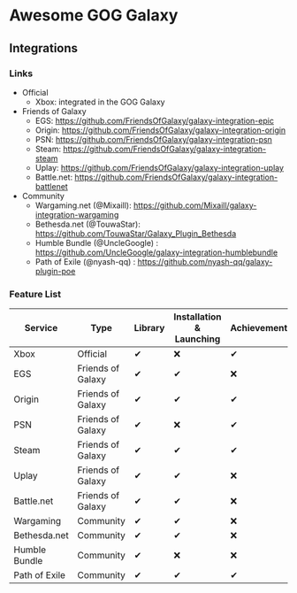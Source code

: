 # Awesome GOG Galaxy

## Integrations

### Links

* Official
   * Xbox: integrated in the GOG Galaxy
* Friends of Galaxy
   * EGS: https://github.com/FriendsOfGalaxy/galaxy-integration-epic
   * Origin: https://github.com/FriendsOfGalaxy/galaxy-integration-origin
   * PSN: https://github.com/FriendsOfGalaxy/galaxy-integration-psn
   * Steam: https://github.com/FriendsOfGalaxy/galaxy-integration-steam
   * Uplay: https://github.com/FriendsOfGalaxy/galaxy-integration-uplay
   * Battle.net: https://github.com/FriendsOfGalaxy/galaxy-integration-battlenet
* Community
   * Wargaming.net (@Mixaill): https://github.com/Mixaill/galaxy-integration-wargaming
   * Bethesda.net (@TouwaStar): https://github.com/TouwaStar/Galaxy_Plugin_Bethesda
   * Humble Bundle (@UncleGoogle) : https://github.com/UncleGoogle/galaxy-integration-humblebundle
   * Path of Exile (@nyash-qq) : https://github.com/nyash-qq/galaxy-plugin-poe

### Feature List
Service       | Type                | Library  | Installation & Launching | Achievements | Game Time | Friends List | Chat | Friends Recommendations |
------------- | ------------------- |--------- | ------------------------ | ------------ | --------- | ------------ | ---- | ----------------------- |
Xbox          | Official            | ✔        | ❌                       | ✔           | ✔         | ❌          | ❌    | ✔                     |
EGS           | Friends of Galaxy   | ✔        | ✔                        | ❌          | ❌        | ❌          | ❌    | ✔                     |
Origin        | Friends of Galaxy   | ✔        | ✔                        | ✔           | ✔         | ❌          | ❌    | ✔                     |
PSN           | Friends of Galaxy   | ✔        | ❌                       | ✔           | ❌        | ❌          | ❌    | ✔                     |
Steam         | Friends of Galaxy   | ✔        | ✔                        | ✔           | ✔         | ❌          | ❌    | ✔                     |
Uplay         | Friends of Galaxy   | ✔        | ✔                        | ❌          | ✔         | ❌          | ❌    | ✔                     |
Battle.net    | Friends of Galaxy   | ✔        | ✔                        | ❌          | ❌        | ❌          | ❌    | ✔                     |
Wargaming     | Community           | ✔        | ✔                        | ❌          | ❌        | ✔           | ❌    | ✔                     |
Bethesda.net  | Community           | ✔        | ✔                        | ❌          | ❌        | ❌          | ❌    | ❌                    |  |
Humble Bundle | Community           | ✔        | ❌                       | ❌          | ❌        | ❌          | ❌    | ❌                    |
Path of Exile | Community           | ✔        | ✔                       | ✔          | ❌        | ❌          | ❌    | ❌                    |
